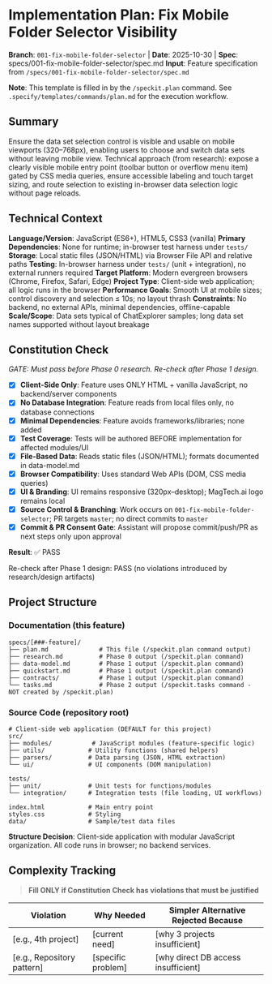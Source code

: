 # Implementation Plan: Fix Mobile Folder Selector Visibility

**Branch**: `001-fix-mobile-folder-selector` | **Date**: 2025-10-30 | **Spec**: specs/001-fix-mobile-folder-selector/spec.md
**Input**: Feature specification from `/specs/001-fix-mobile-folder-selector/spec.md`

**Note**: This template is filled in by the `/speckit.plan` command. See `.specify/templates/commands/plan.md` for the execution workflow.

## Summary

Ensure the data set selection control is visible and usable on mobile viewports (320–768px), enabling users to choose and switch data sets without leaving mobile view. Technical approach (from research): expose a clearly visible mobile entry point (toolbar button or overflow menu item) gated by CSS media queries, ensure accessible labeling and touch target sizing, and route selection to existing in-browser data selection logic without page reloads.

## Technical Context

<!--
  ACTION REQUIRED: Replace the content in this section with the technical details
  for the project. The structure here is presented in advisory capacity to guide
  the iteration process.
-->

**Language/Version**: JavaScript (ES6+), HTML5, CSS3 (vanilla)
**Primary Dependencies**: None for runtime; in-browser test harness under `tests/`
**Storage**: Local static files (JSON/HTML) via Browser File API and relative paths
**Testing**: In-browser harness under `tests/` (unit + integration), no external runners required
**Target Platform**: Modern evergreen browsers (Chrome, Firefox, Safari, Edge)
**Project Type**: Client-side web application; all logic runs in the browser
**Performance Goals**: Smooth UI at mobile sizes; control discovery and selection ≤ 10s; no layout thrash
**Constraints**: No backend, no external APIs, minimal dependencies, offline-capable
**Scale/Scope**: Data sets typical of ChatExplorer samples; long data set names supported without layout breakage

## Constitution Check

*GATE: Must pass before Phase 0 research. Re-check after Phase 1 design.*

- [x] **Client-Side Only**: Feature uses ONLY HTML + vanilla JavaScript, no backend/server components
- [x] **No Database Integration**: Feature reads from local files only, no database connections
- [x] **Minimal Dependencies**: Feature avoids frameworks/libraries; none added
- [x] **Test Coverage**: Tests will be authored BEFORE implementation for affected modules/UI
- [x] **File-Based Data**: Reads static files (JSON/HTML); formats documented in data-model.md
- [x] **Browser Compatibility**: Uses standard Web APIs (DOM, CSS media queries)
- [x] **UI & Branding**: UI remains responsive (320px–desktop); MagTech.ai logo remains local
- [x] **Source Control & Branching**: Work occurs on `001-fix-mobile-folder-selector`; PR targets `master`; no direct commits to `master`
- [x] **Commit & PR Consent Gate**: Assistant will propose commit/push/PR as next steps only upon approval

**Result**: ✅ PASS

Re-check after Phase 1 design: PASS (no violations introduced by research/design artifacts)

## Project Structure

### Documentation (this feature)

```text
specs/[###-feature]/
├── plan.md              # This file (/speckit.plan command output)
├── research.md          # Phase 0 output (/speckit.plan command)
├── data-model.md        # Phase 1 output (/speckit.plan command)
├── quickstart.md        # Phase 1 output (/speckit.plan command)
├── contracts/           # Phase 1 output (/speckit.plan command)
└── tasks.md             # Phase 2 output (/speckit.tasks command - NOT created by /speckit.plan)
```

### Source Code (repository root)
<!--
  ACTION REQUIRED: Replace the placeholder tree below with the concrete layout
  for this feature. Delete unused options and expand the chosen structure with
  real paths (e.g., apps/admin, packages/something). The delivered plan must
  not include Option labels.
-->

```text
# Client-side web application (DEFAULT for this project)
src/
├── modules/           # JavaScript modules (feature-specific logic)
├── utils/            # Utility functions (shared helpers)
├── parsers/          # Data parsing (JSON, HTML extraction)
└── ui/               # UI components (DOM manipulation)

tests/
├── unit/             # Unit tests for functions/modules
└── integration/      # Integration tests (file loading, UI workflows)

index.html            # Main entry point
styles.css            # Styling
data/                 # Sample/test data files
```

**Structure Decision**: Client-side application with modular JavaScript organization.
All code runs in browser; no backend services.

## Complexity Tracking

> **Fill ONLY if Constitution Check has violations that must be justified**

| Violation | Why Needed | Simpler Alternative Rejected Because |
|-----------|------------|-------------------------------------|
| [e.g., 4th project] | [current need] | [why 3 projects insufficient] |
| [e.g., Repository pattern] | [specific problem] | [why direct DB access insufficient] |
